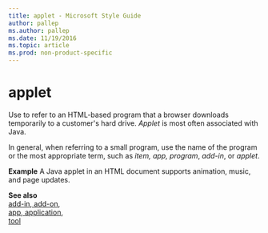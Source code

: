 ```yaml
---
title: applet - Microsoft Style Guide
author: pallep
ms.author: pallep
ms.date: 11/19/2016
ms.topic: article
ms.prod: non-product-specific
---
```


# applet

Use to refer to an HTML-based program that a browser downloads temporarily to a customer's hard drive. *Applet* is most often associated with Java.

In general, when referring to a small program, use the name of the program or the most appropriate term, such as *item, app,* *program*, *add-in*, or *applet*.

**Example** A Java applet in an HTML document supports animation, music, and page updates.

**See also** <br />[add-in, add-on](/style-guide/a-z-word-list-term-collections/a/add-in-add-on),<br />[app](/style-guide/a-z-word-list-term-collections/a/app-application)[, application](/style-guide/a-z-word-list-term-collections/a/app-application),<br />[tool](/style-guide/a-z-word-list-term-collections/t/tool)
